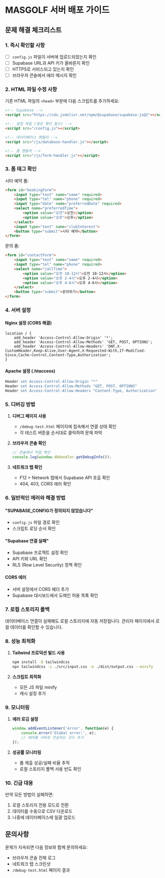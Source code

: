 # MASGOLF 서버 배포 가이드

## 문제 해결 체크리스트

### 1. 즉시 확인할 사항
- [ ] `config.js` 파일이 서버에 업로드되었는지 확인
- [ ] Supabase URL과 API 키가 올바른지 확인
- [ ] HTTPS로 서비스되고 있는지 확인
- [ ] 브라우저 콘솔에서 에러 메시지 확인

### 2. HTML 파일 수정 사항

기존 HTML 파일의 `<head>` 부분에 다음 스크립트를 추가하세요:

```html
<!-- Supabase -->
<script src="https://cdn.jsdelivr.net/npm/@supabase/supabase-js@2"></script>

<!-- 설정 파일 (경로 확인 필수) -->
<script src="/config.js"></script>

<!-- 데이터베이스 핸들러 -->
<script src="/js/database-handler.js"></script>

<!-- 폼 핸들러 -->
<script src="/js/form-handler.js"></script>
```

### 3. 폼 태그 확인

시타 예약 폼:
```html
<form id="bookingForm">
    <input type="text" name="name" required>
    <input type="tel" name="phone" required>
    <input type="date" name="preferredDate" required>
    <select name="preferredTime">
        <option value="오전">오전</option>
        <option value="오후">오후</option>
    </select>
    <input type="text" name="clubInterest">
    <button type="submit">시타 예약</button>
</form>
```

문의 폼:
```html
<form id="contactForm">
    <input type="text" name="name" required>
    <input type="tel" name="phone" required>
    <select name="callTime">
        <option value="오전 10-12시">오전 10-12시</option>
        <option value="오후 2-4시">오후 2-4시</option>
        <option value="오후 4-6시">오후 4-6시</option>
    </select>
    <button type="submit">문의하기</button>
</form>
```

### 4. 서버 설정

#### Nginx 설정 (CORS 해결)
```nginx
location / {
    add_header 'Access-Control-Allow-Origin' '*';
    add_header 'Access-Control-Allow-Methods' 'GET, POST, OPTIONS';
    add_header 'Access-Control-Allow-Headers' 'DNT,X-CustomHeader,Keep-Alive,User-Agent,X-Requested-With,If-Modified-Since,Cache-Control,Content-Type,Authorization';
}
```

#### Apache 설정 (.htaccess)
```apache
Header set Access-Control-Allow-Origin "*"
Header set Access-Control-Allow-Methods "GET, POST, OPTIONS"
Header set Access-Control-Allow-Headers "Content-Type, Authorization"
```

### 5. 디버깅 방법

1. **디버그 페이지 사용**
   - `/debug-test.html` 페이지에 접속해서 연결 상태 확인
   - 각 테스트 버튼을 순서대로 클릭하여 문제 파악

2. **브라우저 콘솔 확인**
   ```javascript
   // 콘솔에서 직접 확인
   console.log(window.dbHandler.getDebugInfo());
   ```

3. **네트워크 탭 확인**
   - F12 > Network 탭에서 Supabase API 호출 확인
   - 404, 403, CORS 에러 확인

### 6. 일반적인 에러와 해결 방법

#### "SUPABASE_CONFIG가 정의되지 않았습니다"
- `config.js` 파일 경로 확인
- 스크립트 로딩 순서 확인

#### "Supabase 연결 실패"
- Supabase 프로젝트 설정 확인
- API 키와 URL 확인
- RLS (Row Level Security) 정책 확인

#### CORS 에러
- 서버 설정에서 CORS 헤더 추가
- Supabase 대시보드에서 도메인 허용 목록 확인

### 7. 로컬 스토리지 폴백

데이터베이스 연결이 실패해도 로컬 스토리지에 자동 저장됩니다.
관리자 페이지에서 로컬 데이터를 확인할 수 있습니다.

### 8. 성능 최적화

1. **Tailwind 프로덕션 빌드 사용**
   ```bash
   npm install -D tailwindcss
   npx tailwindcss -i ./src/input.css -o ./dist/output.css --minify
   ```

2. **스크립트 최적화**
   - 모든 JS 파일 minify
   - 캐시 설정 추가

### 9. 모니터링

1. **에러 로깅 설정**
   ```javascript
   window.addEventListener('error', function(e) {
       console.error('Global error:', e);
       // 에러를 서버로 전송하는 코드 추가
   });
   ```

2. **성공률 모니터링**
   - 폼 제출 성공/실패 비율 추적
   - 로컬 스토리지 폴백 사용 빈도 확인

### 10. 긴급 대응

만약 모든 방법이 실패하면:
1. 로컬 스토리지 전용 모드로 전환
2. 데이터를 수동으로 CSV 다운로드
3. 나중에 데이터베이스에 일괄 업로드

## 문의사항
문제가 지속되면 다음 정보와 함께 문의하세요:
- 브라우저 콘솔 전체 로그
- 네트워크 탭 스크린샷
- `/debug-test.html` 페이지 결과